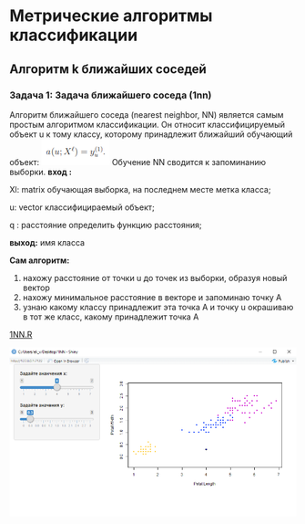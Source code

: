 # Метрические алгоритмы классификации
##  Алгоритм k ближайших соседей                                  
### Задача 1: Задача ближайшего соседа (1nn)
Алгоритм ближайшего соседа (nearest neighbor, NN) является самым простым
алгоритмом классификации. Он относит классифицируемый объект u к тому
классу, которому принадлежит ближайший обучающий объект:
![alt text](https://github.com/elivam/ML0/blob/master/pictures/1nnFormula.PNG)
Обучение NN сводится к запоминанию выборки.
 **вход :** 
 
 Xl: matrix 
     обучающая выборка, на последнем месте метка класса;
	 
 u:  vector
     классифицираемый объект;
	 
 q : расстояние
     определить функцию расстояния;
 
 **выход:** имя класса
 
 **Сам алгоритм:**
 1. нахожу расстояние от точки u до точек из выборки, образуя новый вектор
 2. нахожу минимальное расстояние в векторе и запоминаю точку А
 3. узнаю какому классу принадлежит эта точка А и точку u окрашиваю в тот  же класс, какому принадлежит точка А
 
 [1NN.R](https://github.com/elivam/ML0/blob/master/1NN/1NN.R)
 
 ![alt text](https://github.com/elivam/ML0/blob/master/pictures/1nn.PNG)
 
 
 
 
 
